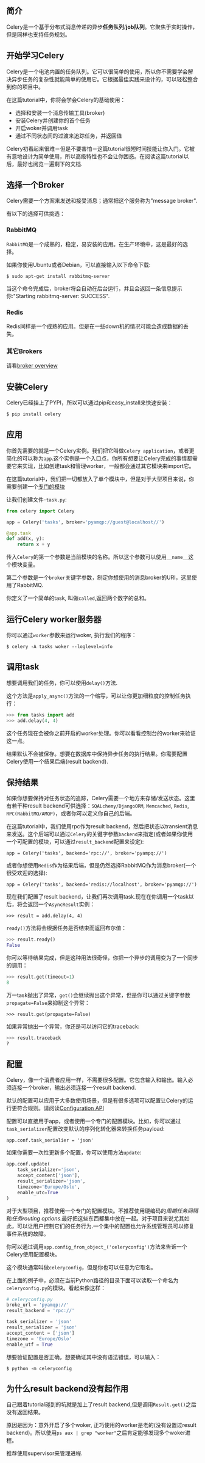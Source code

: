 ## 简介

Celery是一个基于分布式消息传递的异步**任务队列**/**job队列**。它聚焦于实时操作，但是同样也支持任务规划。

## 开始学习Celery

Celery是一个电池内置的任务队列。它可以很简单的使用，所以你不需要学会解决异步任务的复杂性就能简单的使用它。它根据最佳实践来设计的，可以轻松整合到你的项目中。

在这篇tutorial中，你将会学会Celery的基础使用：

- 选择和安装一个消息传输工具(broker)
- 安装Celery并创建你的首个任务
- 开启woker并调用task
- 通过不同状态间的过渡来追踪任务，并返回值

Celery初看起来很难－但是不要害怕－这篇tutorial很短时间技能让你入门。它被有意地设计为简单使用，所以高级特性也不会让你困惑。在阅读这篇tutorial以后，最好也阅览一遍剩下的文档.

## 选择一个Broker

Celery需要一个方案来发送和接受消息；通常把这个服务称为"message broker".

有以下的选择可供挑选：

### RabbitMQ

`RabbitMQ`是一个成熟的，稳定，易安装的应用。在生产环境中，这是最好的选择。

如果你使用Ubuntu或者Debian，可以直接输入以下命令下载:

`$ sudo apt-get install rabbitmq-server`

当这个命令完成后，broker将会自动在后台运行，并且会返回一条信息提示你:"Starting rabbitmq-server: SUCCESS".

### Redis

Redis同样是一个成熟的应用。但是在一些down机的情况可能会造成数据的丢失。

### 其它Brokers

请看[broker overview](http://docs.celeryproject.org/en/latest/getting-started/brokers/index.html#broker-overview)


## 安装Celery

Celery已经挂上了PYPI，所以可以通过pip和easy_install来快速安装：

```python
$ pip install celery
```

## 应用

你首先需要的就是一个Celery实例。我们把它叫做`Celery application`，或者更简化的可以称为`app`.这个实例是一个入口点，你所有想要让Celery完成的事情都需要它来实现，比如创建task和管理worker，一般都会通过其它模块来import它。

在这篇tutorial中，我们把一切都放入了单个模块中，但是对于大型项目来说，你需要创建一个[专门的模块](http://docs.celeryproject.org/en/latest/getting-started/next-steps.html#project-layout)

让我们创建文件-`task.py`:

```python
from celery import Celery

app = Celery('tasks', broker='pyamqp://guest@localhost//')

@app.task
def add(x, y):
    return x + y
```

传入`Celery`的第一个参数是当前模块的名称。所以这个参数可以使用`__name__`这个模块变量。

第二个参数是一个`broker`关键字参数，制定你想使用的消息broker的URI，这里使用了RabbitMQ.

你定义了一个简单的task, 叫做`called`,返回两个数字的总和。

## 运行Celery worker服务器

你可以通过`worker`参数来运行woker, 执行我们的程序：

`$ celery -A tasks woker --loglevel=info`

## 调用task

想要调用我们的任务，你可以使用`delay()`方法.

这个方法是`apply_async()`方法的一个缩写，可以让你更加细粒度的控制任务执行：

```python
>>> from tasks import add
>>> add.delay(4, 4)
```

这个任务现在会被你之前开启的worker处理。你可以看看控制台的worker来验证这一点。

结果默认不会被保存。想要在数据库中保持异步任务的执行结果。你需要配置Celery使用一个结果后端(result backend).

## 保持结果

如果你想要保持对任务状态的追踪，Celery需要一个地方来存储/发送状态。这里有若干种result backend可供选择：`SQALchemy/DjangoORM`, `Memcached`, `Redis`, `RPC(RabbitMQ/AMQP)`，或者你可以定义你自己的后端。

在这篇tutorial中，我们使用rpc作为result backend，然后把状态以transient消息来发送。这个后端可以通过`Celery`的关键字参数`backend`来指定(或者如果你使用一个可配置的模块，可以通过`result_backend`配置来设定):

`app = Celery('tasks', backend='rpc://', broker='pyampq://')`

或者你想使用`Redis`作为结果后端，但是仍然选择RabbitMQ作为消息broker(一个很受欢迎的选择):

`app = Celery('tasks', backend='redis://localhost', broker='pyamqp://')`

现在我们配置了result backend，让我们再次调用task.现在在你调用一个task以后，将会返回一个`AsyncResult`实例：

`>>> result = add.delay(4, 4)`

`ready()`方法将会根据任务是否结束而返回布尔值：

```python
>>> result.ready()
False
```

你可以等待结果完成，但是这种用法很奇怪，你把一个异步的调用变为了一个同步的调用：

```python
>>> result.get(timeout=1)
8
```

万一task抛出了异常，`get()`会继续抛出这个异常，但是你可以通过关键字参数`propagate=False`来抑制这个异常：

`>>> result.get(propagate=False)`

如果异常抛出一个异常，你还是可以访问它的traceback:

```python
>>> result.traceback
?
```

## 配置

Celery，像一个消费者应用一样，不需要很多配置。它包含输入和输出。输入必须连接一个broker，输出必须连接一个result backend.

默认的配置可以应用于大多数使用场景，但是有很多选项可以配置让Celery的运行更符合规则。请阅读[Configuration API](http://docs.celeryproject.org/en/latest/userguide/configuration.html#configuration)

配置可以直接用于app，或者使用一个专门的配置模块。比如，你可以通过`task_serializer`配置改变默认的序列化转化器来转换任务payload:

`app.conf.task_serialier = 'json'`

如果你需要一次性更新多个配置，你可以使用方法`update`:

```python
app.conf.update(
    task_serializer='json',
    accept_content['json'],
    result_serializer='json',
    timezone='Europe/Oslo',
    enable_utc=True
)
```

对于大型项目，推荐使用一个专门的配置模块。不推荐使用硬编码的*周期任务间隔*和*任务routing options*.最好把这些东西都集中放在一起。对于项目来说尤其如此，可以让用户控制它们的任务行为.一个集中的配置也允许系统管理员可以修复事件系统的故障。

你可以通过调用`app.config_from_object_('celeryconfig')`方法来告诉一个Celery使用配置模块。

这个模块通常叫做`celeryconfig`，但是你也可以任意为它取名。

在上面的例子中，必须在当前Python路径的目录下面可以读取一个命名为`celeryconfig.py`的模块。看起来像这样：

```python
# celeryconfig.py
broke_url = 'pyamqp://'
result_backend = 'rpc://'

task_serializer = 'json'
result_serializer = 'json'
accept_content = ['json']
timezone = 'Europe/Oslo'
enable_utf = True
```

想要验证配置是否正确，想要确证其中没有语法错误，可以输入：

`$ python -m celeryconfig`


## 为什么result backend没有起作用

自己跟着tutorial碰到的坑就是加上了result backend,但是调用`Result.get()`之后没有返回结果。

原因是因为：意外开启了多个woker, 正巧使用的worker是老的(没有设置过result backend)。所以使用`ps aux | grep "worker"`之后肯定能够发现多个woker进程。

推荐使用supervisor来管理进程.
